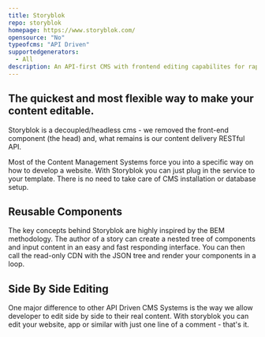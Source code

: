 ```yaml
---
title: Storyblok
repo: storyblok
homepage: https://www.storyblok.com/
opensource: "No"
typeofcms: "API Driven"
supportedgenerators:
  - All
description: An API-first CMS with frontend editing capabilites for rapidly building CMS-powered websites, native apps or other innovative ideas in any programming language.
---
```

## The quickest and most flexible way to make your content editable.

Storyblok is a decoupled/headless cms - we removed the front-end component (the head) and, what remains is our content delivery RESTful API.

Most of the Content Management Systems force you into a specific way on how to develop a website. 
With Storyblok you can just plug in the service to your template. 
There is no need to take care of CMS installation or database setup.

## Reusable Components

The key concepts behind Storyblok are highly inspired by the BEM methodology. 
The author of a story can create a nested tree of components and input content in an easy and fast responding interface.
You can then call the read-only CDN with the JSON tree and render your components in a loop.

## Side By Side Editing

One major difference to other API Driven CMS Systems is the way we allow developer to edit side by side to their real content.
With storyblok you can edit your website, app or similar with just one line of a comment - that's it.

